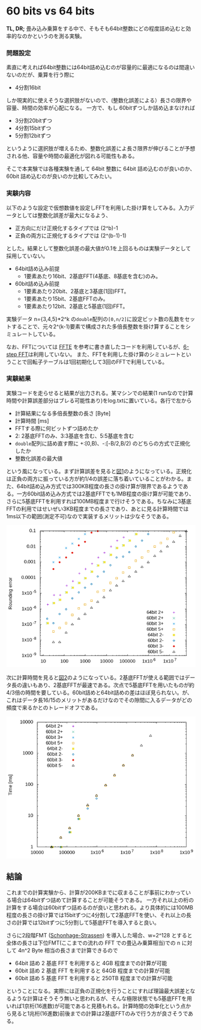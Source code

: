 60 bits vs 64 bits
=====

**TL, DR;** 畳み込み乗算をする中で、そもそも64bit整数にどの程度詰め込むと効率的なのかというのを測る実験。

### 問題設定

素直に考えれば64bit整数には64bit詰め込むのが容量的に最適になるのは間違いないのだが、乗算を行う際に

- 4分割16bit

しか現実的に使えそうな選択肢がないので、(整数化誤差による）長さの限界や容量、時間の効率が心配になる。
一方で、もし 60bitずつしか詰め込まなければ

- 3分割20bitずつ
- 4分割15bitずつ
- 5分割12bitずつ

というように選択肢が増えるため、整数化誤差によ長さ限界が伸びることが予想される他、容量や時間の最適化が図れる可能性もある。

そこで本実験では各種実験を通して 64bit 整数に 64bit 詰め込むのが良いのか、60bit 詰め込むのが良いのか比較してみたい。

### 実験内容

以下のような設定で仮想数値を設定しFFTを利用した掛け算をしてみる。入力データとしては整数化誤差が最大になるよう、

- 正方向にだけ正規化するタイプでは (2^b)-1
- 正負の両方に正規化するタイプでは (2^(b-1)-1)

とした。結果として整数化誤差の最大値が0.1を上回るものは実験データとして採用していない。

- 64bit詰め込み前提
  - 1要素あたり16bit、2基底FFT(4基底、8基底を含む)のみ。
- 60bit詰め込み前提
  - 1要素あたり20bit、2基底と3基底(1回)FFT。
  - 1要素あたり15bit、2基底FFTのみ。
  - 1要素あたり12bit、2基底と5基底(1回)FFT。

実験データ n={3,4,5}*2^k の`double`配列の`[0,n/2]`に設定ビット数の乱数をセットすることで、元々2^(k-1)要素で構成された多倍長整数を掛け算することをシミュレートしている。

なお、FFTについては [FFTE](http://www.ffte.jp/) を参考に書き直したコードを利用しているが、[6-step FFT](http://xn--w6q13e505b.jp/method/fft/2dfft.html)は利用していない。
また、FFTを利用した掛け算のシミュレートということで回転子テーブルは1回初期化して3回のFFTで利用している。

### 実験結果

実験コードを走らせると結果が出力される。某マシンでの結果(1 runなので計算時間や計算誤差部分はブレる可能性あり)をlog.txtに置いている。各行で左から

- 計算結果になる多倍長整数の長さ \[Byte\]
- 計算時間 \[ms\]
- FFTする際に何ビットずつ詰めたか
- 2: 2基底FFTのみ、3:3基底を含む、5:5基底を含む
- `double`配列に詰め直す際に +:[0,B)、-:[-B/2,B/2) のどちらの方式で正規化したか
- 整数化誤差の最大値

という風になっている。まず計算誤差を見ると[図1](error.png)のようになっている。正規化は正負の両方に振っている方が約1/4の誤差に落ち着いていることがわかる。また、64bit詰め込み方式では300KB程度の長さの掛け算が限界であるようである。一方60bit詰め込み方式では2基底FFTでも1MB程度の掛け算が可能であり、さらに5基底FFTを利用すれば100MB程度まで行けそうである。ちなみに3基底FFTの利用ではせいぜい3KB程度までの長さであり、あとに見る計算時間では1ms以下の範囲(測定不可)なので実装するメリットは少なそうである。

![error](error.png "図1")

次に計算時間を見ると[図2](time.png)のようになっている。2基底FFTが使える範囲ではデータ長の違いもあり、2基底FFTが最速である。次点で5基底FFTを用いたものが約4/3倍の時間を要している。60bit詰めと64bit詰めの差はほぼ見られない。が、これはデータ長16/15のメリットがあるだけなのでその隙間に入るデータがどの頻度で来るかとのトレードオフである。

![time](time.png "図2")

## 結論

これまでの計算実験から、計算が200KBまでに収まることが事前にわかっている場合は64bitずつ詰めて計算することが可能そうである。
一方それ以上の桁の計算をする場合は60bitずつ詰めるのが良いと思われる。より具体的には100MB程度の長さの掛け算では15bitずつに4分割して2基底FFTを使い、それ以上の長さの計算では12bitずつに5分割して5基底FFTを導入すると良い。

さらに2段階FMT ([Schonhage-Strassen](https://qiita.com/peria/items/19e37b192cb62bdbc3a1)) を導入した場合、w=2^128 とすると全体の長さは下位FMT(ここまでの流れの FFT での畳込み乗算相当)での n に対して 4n^2 Byte 相当の長さまで計算できるので

- 64bit 詰め 2 基底 FFT を利用すると 4GB 程度までの計算が可能
- 60bit 詰め 2 基底 FFT を利用すると 64GB 程度までの計算が可能
- 60bit 詰め 5 基底 FFT を利用すると 250TB 程度までの計算が可能

ということになる。実際には正負の正規化を行うことにすれば理論最大誤差となるような計算はそうそう無いと思われるが、そんな極限状態でも5基底FFTを用いれば1京桁(16進数)が可能であると見積もれる。計算時間の効率化という点から見ると1兆桁(16進数)前後までの計算は2基底FFTのみで行う方が良さそうである。
